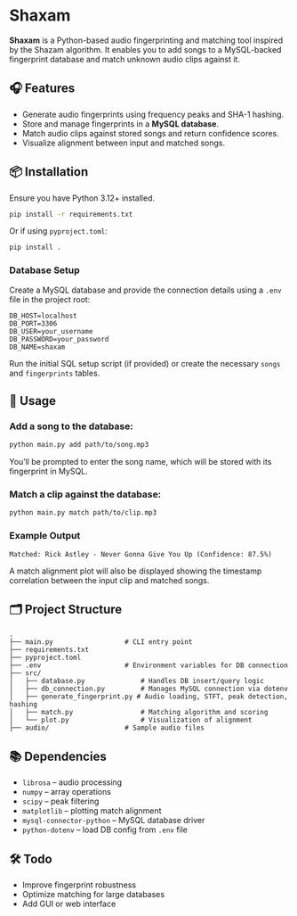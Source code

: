 # Shaxam

**Shaxam** is a Python-based audio fingerprinting and matching tool inspired by the Shazam algorithm. It enables you to add songs to a MySQL-backed fingerprint database and match unknown audio clips against it.

## 🎧 Features

- Generate audio fingerprints using frequency peaks and SHA-1 hashing.
- Store and manage fingerprints in a **MySQL database**.
- Match audio clips against stored songs and return confidence scores.
- Visualize alignment between input and matched songs.

## 📦 Installation

Ensure you have Python 3.12+ installed.

```bash
pip install -r requirements.txt
```

Or if using `pyproject.toml`:

```bash
pip install .
```

### Database Setup

Create a MySQL database and provide the connection details using a `.env` file in the project root:

```
DB_HOST=localhost
DB_PORT=3306
DB_USER=your_username
DB_PASSWORD=your_password
DB_NAME=shaxam
```

Run the initial SQL setup script (if provided) or create the necessary `songs` and `fingerprints` tables.

## 🚀 Usage

### Add a song to the database:
```bash
python main.py add path/to/song.mp3
```
You’ll be prompted to enter the song name, which will be stored with its fingerprint in MySQL.

### Match a clip against the database:
```bash
python main.py match path/to/clip.mp3
```

### Example Output
```
Matched: Rick Astley - Never Gonna Give You Up (Confidence: 87.5%)
```

A match alignment plot will also be displayed showing the timestamp correlation between the input clip and matched songs.

## 🗂 Project Structure

```
.
├── main.py                  # CLI entry point
├── requirements.txt
├── pyproject.toml
├── .env                     # Environment variables for DB connection
├── src/
│   ├── database.py              # Handles DB insert/query logic
│   ├── db_connection.py         # Manages MySQL connection via dotenv
│   ├── generate_fingerprint.py # Audio loading, STFT, peak detection, hashing
│   ├── match.py                 # Matching algorithm and scoring
│   └── plot.py                  # Visualization of alignment
├── audio/                   # Sample audio files
```

## 📚 Dependencies

- `librosa` – audio processing
- `numpy` – array operations
- `scipy` – peak filtering
- `matplotlib` – plotting match alignment
- `mysql-connector-python` – MySQL database driver
- `python-dotenv` – load DB config from `.env` file

## 🛠 Todo

- Improve fingerprint robustness
- Optimize matching for large databases
- Add GUI or web interface
